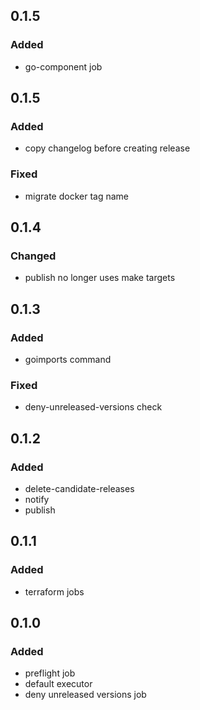 ## 0.1.5
### Added
- go-component job

## 0.1.5
### Added
- copy changelog before creating release
### Fixed
- migrate docker tag name

## 0.1.4
### Changed
- publish no longer uses make targets

## 0.1.3
### Added
- goimports command
### Fixed
- deny-unreleased-versions check

## 0.1.2
### Added
- delete-candidate-releases
- notify
- publish

## 0.1.1
### Added
- terraform jobs

## 0.1.0
### Added
 - preflight job
 - default executor
 - deny unreleased versions job
